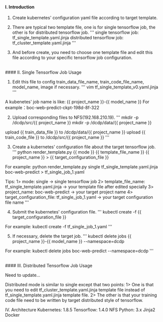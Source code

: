 #### I. Introduction
1. Create kubernetes' configuration yaml file according to target template.

2. There are typical two template file, one is for single tensorflow job, the other is for distributed tensorflow job.
'''
single tensorflow job: tf_single_template.yaml.jinja
distributed tensorflow job: tf_cluster_template.yaml.jinja
'''

3. And before create, you need to choose one template file and edit this file according to your specific tensorflow job configuration.

<br>
#### II. Single Tensorflow Job Usage

1. Edit this file to config train_data_file_name, train_code_file_name, model_name, image if necessary.
'''
vim tf_single_template_v0.yaml.jinja
'''

A kubenetes' job name is like: {{ project_name }}-{{ model_name }}
For example：boc-web-predict-ckpt-198d-8f-322

2. Upload corresponding files to NFS(192.168.210.19).
'''
mkdir -p /dcdp/src/{{ project_name }}
mkdir -p /dcdp/data/{{ project_name }}

upload {{ train_data_file }} to /dcdp/data/{{ project_name }}
upload {{ train_code_file }} to /dcdp/src/{{ project_name }}
'''

3. Create a kubernetes' configuration file about the target tensorflow job.
'''
python render_template.py {{ mode }} {{ template_file_name }} {{ project_name }} > {{ target_configuration_file }}

For example:
python render_template.py single tf_single_template.yaml.jinja boc-web-predict > tf_single_job_1.yaml

Tips:
1> mode: single -> single tensorflow job
2> template_file_name: tf_single_template.yaml.jinja -> your template file after edited specially
3> project_name: boc-web-predict -> your target project name
4> target_configuration_file: tf_single_job_1.yaml -> your target configuration file name
'''

4. Submit the kubernetes' configuration file.
'''
kubectl create -f {{ target_configuration_file }}

For example:
kubectl create -f tf_single_job_1.yaml
'''

5. If necessary, delete the target job.
'''
kubectl delete jobs {{ project_name }}-{{ model_name }} --namespace=dcdp

For example:
kubectl delete jobs boc-web-predict --namespace=dcdp
'''

<br>
#### III. Distributed Tensorflow Job Usage

Need to update...

Distributed mode is similar to single except that two points:
1> One is that you need to edit tf_cluster_template.yaml.jinja template file instead of tf_single_template.yaml.jinja template file.
2> The other is that your training code file need to be written by target distributed style of tensorflow.

IV. Architecture
Kubernetes: 1.8.5
Tensorflow: 1.4.0
NFS
Python: 3.x
Jinja2
Docker